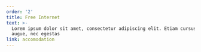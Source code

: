 ```yaml
---
order: '2'
title: Free Internet
text: >-
  Lorem ipsum dolor sit amet, consectetur adipiscing elit. Etiam cursus finibus
  augue, nec egestas
link: accomodation
---
```

